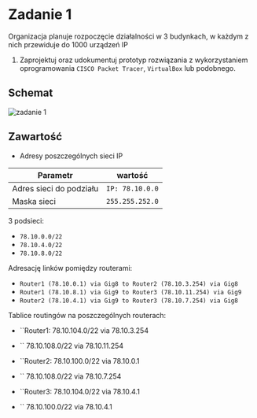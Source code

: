 # Zadanie 1

Organizacja planuje rozpoczęcie działalności w 3 budynkach, w każdym z nich przewiduje do 1000 urządzeń IP

1. Zaprojektuj oraz udokumentuj prototyp rozwiązania z wykorzystaniem oprogramowania ``CISCO Packet Tracer``, ``VirtualBox`` lub podobnego. 

## Schemat

![zadanie 1](stage-01.svg)

## Zawartość

 * Adresy poszczególnych sieci IP
  
   
  | Parametr | wartość | 
| ------------- |:-------------:|
| Adres sieci do podziału | ``IP: 78.10.0.0`` | 
| Maska sieci  | ``255.255.252.0`` | 

3 podsieci:
  
 * ``78.10.0.0/22``
 * ``78.10.4.0/22``
 * ``78.10.8.0/22`` 
 
Adresację linków pomiędzy routerami:

* ``Router1 (78.10.0.1) via Gig8 to Router2 (78.10.3.254) via Gig8``
* ``Router1 (78.10.8.1) via Gig9 to Router3 (78.10.11.254) via Gig9``
* ``Router2 (78.10.4.1) via Gig9 to Router3 (78.10.7.254) via Gig8``

Tablice routingów na poszczególnych routerach:
 
* ``Router1: 78.10.104.0/22 via 78.10.3.254
* ``        78.10.108.0/22 via 78.10.11.254

* ``Router2: 78.10.100.0/22 via 78.10.0.1
* ``        78.10.108.0/22 via 78.10.7.254

* ``Router3: 78.10.104.0/22 via 78.10.4.1
* ``       78.10.100.0/22 via 78.10.4.1
